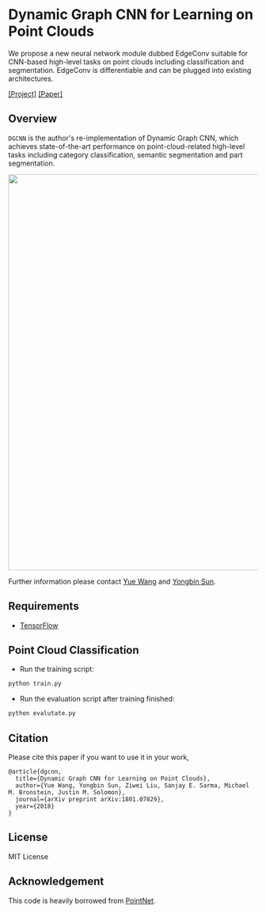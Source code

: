 # Dynamic Graph CNN for Learning on Point Clouds
We propose a new neural network module dubbed EdgeConv suitable for CNN-based high-level tasks on point clouds including classification and segmentation. EdgeConv is differentiable and can be plugged into existing architectures.

[[Project]](https://liuziwei7.github.io/projects/DGCNN) [[Paper]](https://arxiv.org/abs/1801.07829)     

## Overview
`DGCNN` is the author's re-implementation of Dynamic Graph CNN, which achieves state-of-the-art performance on point-cloud-related high-level tasks including category classification, semantic segmentation and part segmentation. 

<img src='./misc/demo_teaser.png' width=800>

Further information please contact [Yue Wang](https://www.csail.mit.edu/person/yue-wang) and [Yongbin Sun](https://autoid.mit.edu/people-2).

## Requirements
* [TensorFlow](https://www.tensorflow.org/)

## Point Cloud Classification
* Run the training script:
``` bash
python train.py
```
* Run the evaluation script after training finished:
``` bash
python evalutate.py

```

## Citation
Please cite this paper if you want to use it in your work,

	@article{dgcnn,
	  title={Dynamic Graph CNN for Learning on Point Clouds},
	  author={Yue Wang, Yongbin Sun, Ziwei Liu, Sanjay E. Sarma, Michael M. Bronstein, Justin M. Solomon},
	  journal={arXiv preprint arXiv:1801.07829},
	  year={2018}
	}

## License
MIT License

## Acknowledgement
This code is heavily borrowed from [PointNet](https://github.com/charlesq34/pointnet).
